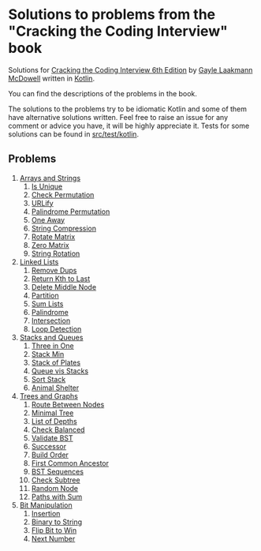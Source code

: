 # Solutions to problems from the "Cracking the Coding Interview" book

Solutions for [Cracking the Coding Interview 6th Edition](https://www.crackingthecodinginterview.com/)
by [Gayle Laakmann McDowell](http://www.gayle.com/) written in [Kotlin](https://kotlinlang.org/).

You can find the descriptions of the problems in the book.

The solutions to the problems try to be idiomatic Kotlin and some of them have alternative solutions written. Feel free
to raise an issue for any comment or advice you have, it will be highly appreciate it.
Tests for some solutions can be found in [src/test/kotlin](src/test/kotlin).

## Problems

1. [Arrays and Strings](src/main/kotlin/arrays_strings)
	1. [Is Unique](src/main/kotlin/arrays_strings/Question1.kt)
	2. [Check Permutation](src/main/kotlin/arrays_strings/Question2.kt)
	3. [URLify](src/main/kotlin/arrays_strings/Question3.kt)
	4. [Palindrome Permutation](src/main/kotlin/arrays_strings/Question4.kt)
	5. [One Away](src/main/kotlin/arrays_strings/Question5.kt)
	6. [String Compression](src/main/kotlin/arrays_strings/Question6.kt)
	7. [Rotate Matrix](src/main/kotlin/arrays_strings/Question7.kt)
	8. [Zero Matrix](src/main/kotlin/arrays_strings/Question8.kt)
	9. [String Rotation](src/main/kotlin/arrays_strings/Question1.kt)
2. [Linked Lists](src/main/kotlin/linked_lists)
	1. [Remove Dups](src/main/kotlin/linked_lists/Question1.kt)
	2. [Return Kth to Last](src/main/kotlin/linked_lists/Question2.kt)
	3. [Delete Middle Node](src/main/kotlin/linked_lists/Question3.kt)
	4. [Partition](src/main/kotlin/linked_lists/Question4.kt)
	5. [Sum Lists](src/main/kotlin/linked_lists/Question5.kt)
	6. [Palindrome](src/main/kotlin/linked_lists/Question6.kt)
	7. [Intersection](src/main/kotlin/linked_lists/Question7.kt)
	8. [Loop Detection](src/main/kotlin/linked_lists/Question8.kt)
3. [Stacks and Queues](src/main/kotlin/stacks_queues)
	1. [Three in One](src/main/kotlin/stacks_queues/Question1.kt)
	2. [Stack Min](src/main/kotlin/stacks_queues/Question2.kt)
	3. [Stack of Plates](src/main/kotlin/stacks_queues/Question3.kt)
	4. [Queue vis Stacks](src/main/kotlin/stacks_queues/Question4.kt)
	5. [Sort Stack](src/main/kotlin/stacks_queues/Question5.kt)
	6. [Animal Shelter](src/main/kotlin/stacks_queues/Question6.kt)
4. [Trees and Graphs](src/main/kotlin/treesandgraphs)
	1. [Route Between Nodes](src/main/kotlin/treesandgraphs/Question1.kt)
	2. [Minimal Tree](src/main/kotlin/treesandgraphs/Question2.kt)
	3. [List of Depths](src/main/kotlin/treesandgraphs/Question3.kt)
	4. [Check Balanced](src/main/kotlin/treesandgraphs/Question4.kt)
	5. [Validate BST](src/main/kotlin/treesandgraphs/Question5.kt)
	6. [Successor](src/main/kotlin/treesandgraphs/Question6.kt)
	7. [Build Order](src/main/kotlin/treesandgraphs/Question7.kt)
	8. [First Common Ancestor](src/main/kotlin/treesandgraphs/Question8.kt)
	9. [BST Sequences](src/main/kotlin/treesandgraphs/Question9.kt)
	10. [Check Subtree](src/main/kotlin/treesandgraphs/Question10.kt)
	11. [Random Node](src/main/kotlin/treesandgraphs/Question11.kt)
	12. [Paths with Sum](src/main/kotlin/treesandgraphs/Question12.kt)
5. [Bit Manipulation](src/main/kotlin/bitmanipulation)
	1. [Insertion](src/main/kotlin/bitmanipulation/Question1.kt)
	2. [Binary to String](src/main/kotlin/bitmanipulation/Question2.kt)
	3. [Flip Bit to Win](src/main/kotlin/bitmanipulation/Question3.kt)
	4. [Next Number](src/main/kotlin/bitmanipulation/Question4.kt)
